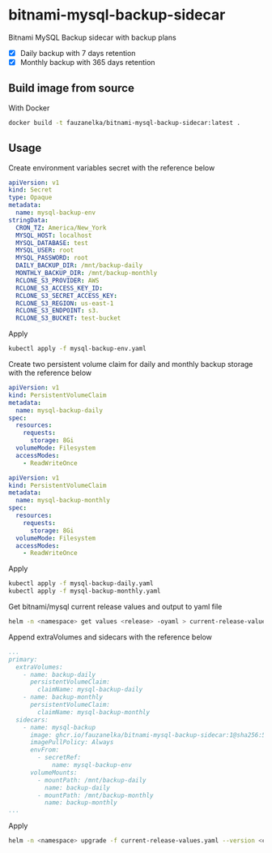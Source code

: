 # bitnami-mysql-backup-sidecar

Bitnami MySQL Backup sidecar with backup plans
- [x] Daily backup with 7 days retention
- [x] Monthly backup with 365 days retention

## Build image from source

With Docker

```bash
docker build -t fauzanelka/bitnami-mysql-backup-sidecar:latest .
```

## Usage

Create environment variables secret with the reference below

```yaml
apiVersion: v1
kind: Secret
type: Opaque
metadata:
  name: mysql-backup-env
stringData:
  CRON_TZ: America/New_York
  MYSQL_HOST: localhost
  MYSQL_DATABASE: test
  MYSQL_USER: root
  MYSQL_PASSWORD: root
  DAILY_BACKUP_DIR: /mnt/backup-daily
  MONTHLY_BACKUP_DIR: /mnt/backup-monthly
  RCLONE_S3_PROVIDER: AWS
  RCLONE_S3_ACCESS_KEY_ID: 
  RCLONE_S3_SECRET_ACCESS_KEY: 
  RCLONE_S3_REGION: us-east-1
  RCLONE_S3_ENDPOINT: s3.
  RCLONE_S3_BUCKET: test-bucket
```

Apply

```bash
kubectl apply -f mysql-backup-env.yaml
```

Create two persistent volume claim for daily and monthly backup storage with the reference below

```yaml
apiVersion: v1
kind: PersistentVolumeClaim
metadata:
  name: mysql-backup-daily
spec:
  resources:
    requests:
      storage: 8Gi
  volumeMode: Filesystem
  accessModes:
    - ReadWriteOnce
```

```yaml
apiVersion: v1
kind: PersistentVolumeClaim
metadata:
  name: mysql-backup-monthly
spec:
  resources:
    requests:
      storage: 8Gi
  volumeMode: Filesystem
  accessModes:
    - ReadWriteOnce
```

Apply

```bash
kubectl apply -f mysql-backup-daily.yaml
kubectl apply -f mysql-backup-monthly.yaml
```

Get bitnami/mysql current release values and output to yaml file

```bash
helm -n <namespace> get values <release> -oyaml > current-release-values.yaml
```

Append extraVolumes and sidecars with the reference below

```yaml
...
primary:
  extraVolumes:
    - name: backup-daily
      persistentVolumeClaim:
        claimName: mysql-backup-daily
    - name: backup-monthly
      persistentVolumeClaim:
        claimName: mysql-backup-monthly
  sidecars:
    - name: mysql-backup
      image: ghcr.io/fauzanelka/bitnami-mysql-backup-sidecar:1@sha256:5fc006759de222f01e432df3035f858a11ea1abe3e907fee53dc920b49aa1bfb
      imagePullPolicy: Always
      envFrom:
        - secretRef:
            name: mysql-backup-env
      volumeMounts:
        - mountPath: /mnt/backup-daily
          name: backup-daily
        - mountPath: /mnt/backup-monthly
          name: backup-monthly
...
```

Apply

```bash
helm -n <namespace> upgrade -f current-release-values.yaml --version <chart-version> <release> bitnami/mysql
```